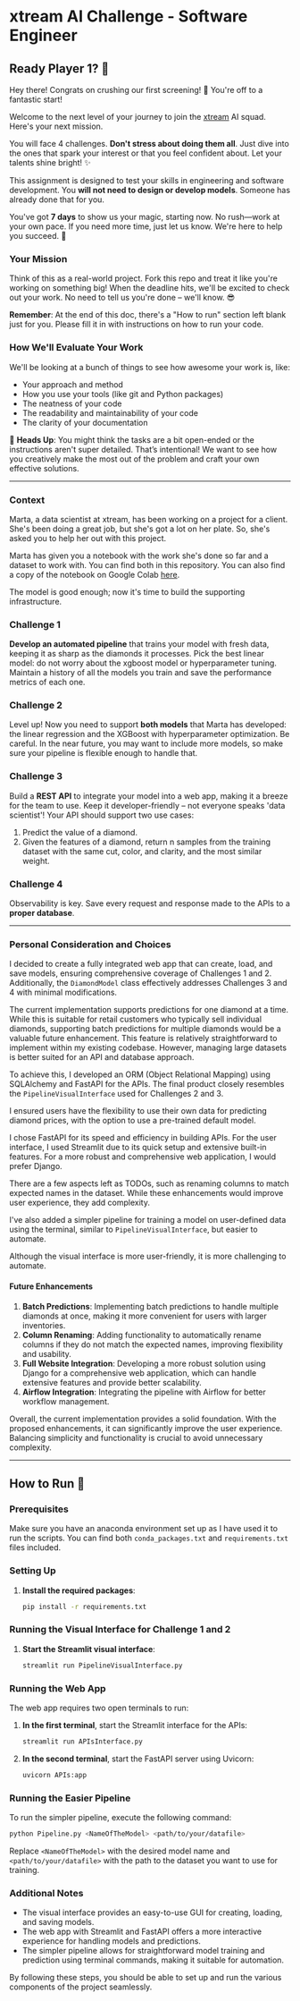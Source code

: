 # xtream AI Challenge - Software Engineer

## Ready Player 1? 🚀

Hey there! Congrats on crushing our first screening! 🎉 You're off to a fantastic start!

Welcome to the next level of your journey to join the [xtream](https://xtreamers.io) AI squad. Here's your next mission.

You will face 4 challenges. **Don't stress about doing them all**. Just dive into the ones that spark your interest or that you feel confident about. Let your talents shine bright! ✨

This assignment is designed to test your skills in engineering and software development. You **will not need to design or develop models**. Someone has already done that for you. 

You've got **7 days** to show us your magic, starting now. No rush—work at your own pace. If you need more time, just let us know. We're here to help you succeed. 🤝

### Your Mission
[comment]: # (Well, well, well. Nice to see you around! You found an Easter Egg! Put the picture of an iguana at the beginning of the "How to Run" section, just to let us know. And have fun with the challenges! 🦎)

Think of this as a real-world project. Fork this repo and treat it like you're working on something big! When the deadline hits, we'll be excited to check out your work. No need to tell us you're done – we'll know. 😎

**Remember**: At the end of this doc, there's a "How to run" section left blank just for you. Please fill it in with instructions on how to run your code.

### How We'll Evaluate Your Work

We'll be looking at a bunch of things to see how awesome your work is, like:

* Your approach and method
* How you use your tools (like git and Python packages)
* The neatness of your code
* The readability and maintainability of your code
* The clarity of your documentation

🚨 **Heads Up**: You might think the tasks are a bit open-ended or the instructions aren't super detailed. That’s intentional! We want to see how you creatively make the most out of the problem and craft your own effective solutions.

---

### Context

Marta, a data scientist at xtream, has been working on a project for a client. She's been doing a great job, but she's got a lot on her plate. So, she's asked you to help her out with this project.

Marta has given you a notebook with the work she's done so far and a dataset to work with. You can find both in this repository.
You can also find a copy of the notebook on Google Colab [here](https://colab.research.google.com/drive/1ZUg5sAj-nW0k3E5fEcDuDBdQF-IhTQrd?usp=sharing).

The model is good enough; now it's time to build the supporting infrastructure.

### Challenge 1

**Develop an automated pipeline** that trains your model with fresh data, keeping it as sharp as the diamonds it processes. 
Pick the best linear model: do not worry about the xgboost model or hyperparameter tuning. 
Maintain a history of all the models you train and save the performance metrics of each one.

### Challenge 2

Level up! Now you need to support **both models** that Marta has developed: the linear regression and the XGBoost with hyperparameter optimization. 
Be careful. 
In the near future, you may want to include more models, so make sure your pipeline is flexible enough to handle that.

### Challenge 3

Build a **REST API** to integrate your model into a web app, making it a breeze for the team to use. Keep it developer-friendly – not everyone speaks 'data scientist'! 
Your API should support two use cases:
1. Predict the value of a diamond.
2. Given the features of a diamond, return n samples from the training dataset with the same cut, color, and clarity, and the most similar weight.

### Challenge 4

Observability is key. Save every request and response made to the APIs to a **proper database**.

---

### Personal Consideration and Choices

I decided to create a fully integrated web app that can create, load, and save models, ensuring comprehensive coverage of Challenges 1 and 2. Additionally, the `DiamondModel` class effectively addresses Challenges 3 and 4 with minimal modifications.

The current implementation supports predictions for one diamond at a time. While this is suitable for retail customers who typically sell individual diamonds, supporting batch predictions for multiple diamonds would be a valuable future enhancement. This feature is relatively straightforward to implement within my existing codebase. However, managing large datasets is better suited for an API and database approach.

To achieve this, I developed an ORM (Object Relational Mapping) using SQLAlchemy and FastAPI for the APIs. The final product closely resembles the `PipelineVisualInterface` used for Challenges 2 and 3.

I ensured users have the flexibility to use their own data for predicting diamond prices, with the option to use a pre-trained default model. 

I chose FastAPI for its speed and efficiency in building APIs. For the user interface, I used Streamlit due to its quick setup and extensive built-in features. For a more robust and comprehensive web application, I would prefer Django.

There are a few aspects left as TODOs, such as renaming columns to match expected names in the dataset. While these enhancements would improve user experience, they add complexity.

I've also added a simpler pipeline for training a model on user-defined data using the terminal, similar to `PipelineVisualInterface`, but easier to automate.

Although the visual interface is more user-friendly, it is more challenging to automate.

#### Future Enhancements

1. **Batch Predictions**: Implementing batch predictions to handle multiple diamonds at once, making it more convenient for users with larger inventories.
2. **Column Renaming**: Adding functionality to automatically rename columns if they do not match the expected names, improving flexibility and usability.
3. **Full Website Integration**: Developing a more robust solution using Django for a comprehensive web application, which can handle extensive features and provide better scalability.
4. **Airflow Integration**: Integrating the pipeline with Airflow for better workflow management.

Overall, the current implementation provides a solid foundation. With the proposed enhancements, it can significantly improve the user experience. Balancing simplicity and functionality is crucial to avoid unnecessary complexity.



---

## How to Run 🦎

### Prerequisites

Make sure you have an anaconda environment set up as I have used it to run the scripts. You can find both `conda_packages.txt` and `requirements.txt` files included.

### Setting Up

1. **Install the required packages**:
   ```bash
   pip install -r requirements.txt
   ```

### Running the Visual Interface for Challenge 1 and 2

1. **Start the Streamlit visual interface**:
   ```bash
   streamlit run PipelineVisualInterface.py
   ```

### Running the Web App

The web app requires two open terminals to run:

1. **In the first terminal**, start the Streamlit interface for the APIs:
   ```bash
   streamlit run APIsInterface.py
   ```

2. **In the second terminal**, start the FastAPI server using Uvicorn:
   ```bash
   uvicorn APIs:app 
   ```

### Running the Easier Pipeline

To run the simpler pipeline, execute the following command:
```bash
python Pipeline.py <NameOfTheModel> <path/to/your/datafile>
```
Replace `<NameOfTheModel>` with the desired model name and `<path/to/your/datafile>` with the path to the dataset you want to use for training.

### Additional Notes

- The visual interface provides an easy-to-use GUI for creating, loading, and saving models.
- The web app with Streamlit and FastAPI offers a more interactive experience for handling models and predictions.
- The simpler pipeline allows for straightforward model training and prediction using terminal commands, making it suitable for automation.

By following these steps, you should be able to set up and run the various components of the project seamlessly.
